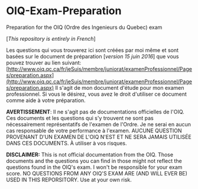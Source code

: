 # OIQ-Exam-Preparation
Preparation for the OIQ (Ordre des Ingenieurs du Quebec) exam

[*This repository is entirely in French*]

Les questions qui vous trouverez ici sont créées par moi même et sont basées sur le document de préparation [*version 15 juin 2016*] que vous pouvez trouver au lien suivant:
[http://www.oiq.qc.ca/fr/jeSuis/membre/juniorat/examenProfessionnel/Pages/preparation.aspx](http://www.oiq.qc.ca/fr/jeSuis/membre/juniorat/examenProfessionnel/Pages/preparation.aspx)
Il s'agit de mon document d'étude pour mon examen professionnel. Si vous le désirez, vous avez le droit d'utiliser ce document comme aide à votre préparation.

**AVERTISSEMENT**: Il ne s'agit pas de documentations officielles de l'OIQ. Ces documents et les questions qui s'y trouvent ne sont pas nécessairement représentatifs de l'examen de l'Ordre. Je ne serai en aucun cas responsable de votre performance à l'examen. AUCUNE QUESTION PROVENANT D'UN EXAMEN DE L'OIQ N'EST ET NE SERA JAMAIS UTILISÉE DANS CES DOCUMENTS. À utiliser à vos risques.

**DISCLAIMER:** This is not official documentation from the OIQ. Those documents and the questions you can find in those might not reflect the questions found in the OIQ's exam. I won't be responsible for your exam score. NO QUESTIONS FROM ANY OIQ'S EXAM ARE (AND WILL EVER BE) USED IN THIS REPORSITORY. Use at your own risk.
